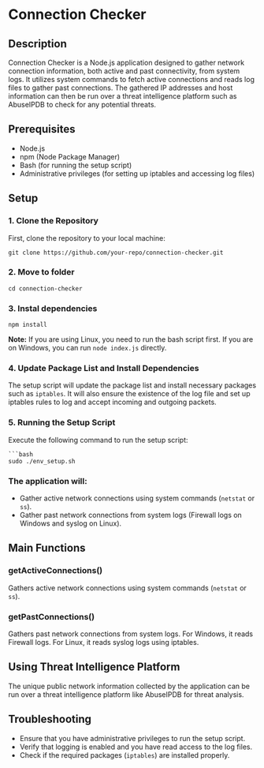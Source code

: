 # Connection Checker

## Description

Connection Checker is a Node.js application designed to gather network connection information, both active and past connectivity, from system logs. It utilizes system commands to fetch active connections and reads log files to gather past connections. The gathered IP addresses and host information can then be run over a threat intelligence platform such as AbuseIPDB to check for any potential threats.

## Prerequisites

- Node.js
- npm (Node Package Manager)
- Bash (for running the setup script)
- Administrative privileges (for setting up iptables and accessing log files)

## Setup

### 1. Clone the Repository

First, clone the repository to your local machine:

    git clone https://github.com/your-repo/connection-checker.git

### 2. Move to folder

    cd connection-checker

### 3. Instal dependencies

    npm install

**Note:** If you are using Linux, you need to run the bash script first. If you are on Windows, you can run `node index.js` directly.

### 4. Update Package List and Install Dependencies

The setup script will update the package list and install necessary packages such as `iptables`. It will also ensure the existence of the log file and set up iptables rules to log and accept incoming and outgoing packets.

### 5. Running the Setup Script

Execute the following command to run the setup script:

    ```bash
    sudo ./env_setup.sh

### The application will:

- Gather active network connections using system commands (`netstat` or `ss`).
- Gather past network connections from system logs (Firewall logs on Windows and syslog on Linux).

## Main Functions

### getActiveConnections()

Gathers active network connections using system commands (`netstat` or `ss`).

### getPastConnections()

Gathers past network connections from system logs. For Windows, it reads Firewall logs. For Linux, it reads syslog logs using iptables.

## Using Threat Intelligence Platform

The unique public network information collected by the application can be run over a threat intelligence platform like AbuseIPDB for threat analysis.

## Troubleshooting

- Ensure that you have administrative privileges to run the setup script.
- Verify that logging is enabled and you have read access to the log files.
- Check if the required packages (`iptables`) are installed properly.
